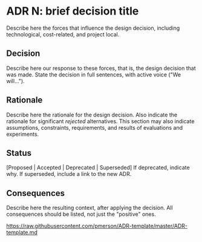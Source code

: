 # ADR N: brief decision title
Describe here the forces that influence the design decision, including technological, cost-related, and project local.

## Decision
Describe here our response to these forces, that is, the design decision that was made. State the decision in full sentences, with active voice ("We will...").

## Rationale
Describe here the rationale for the design decision. Also indicate the rationale for significant *rejected* alternatives. This section may also indicate assumptions, constraints, requirements, and results of evaluations and experiments.

## Status
[Proposed | Accepted | Deprecated | Superseded]
If deprecated, indicate why. If superseded, include a link to the new ADR.

## Consequences
Describe here the resulting context, after applying the decision. All consequences should be listed, not just the "positive" ones.

https://raw.githubusercontent.com/pmerson/ADR-template/master/ADR-template.md